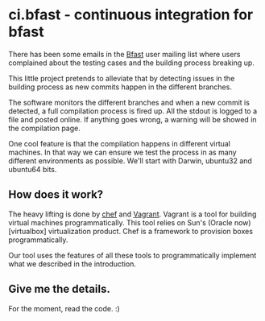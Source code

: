 # ci.bfast - continuous integration for bfast

  There has been some emails in the
  [Bfast](http://sourceforge.net/apps/mediawiki/bfast/index.php?title=Main_Page)
  user mailing list where users complained about the testing cases and the 
  building process breaking up. 

  This little project pretends to alleviate that by detecting issues in the
  building process as new commits happen in the different branches.

  The software monitors the different branches and when a new commit is
  detected, a full compilation process is fired up. All the stdout is logged to
  a file and posted online. If anything goes wrong, a warning will be showed in
  the compilation page.

  One cool feature is that the compilation happens in different virtual
  machines. In that way we can ensure we test the process in as many different 
  environments as possible. We'll start with Darwin, ubuntu32 and ubuntu64
  bits.

## How does it work?

  The heavy lifting is done by [chef](http://en.wikipedia.org/wiki/Chef_(software))
  and [Vagrant](http://vagrantup.com/). Vagrant is a tool for building virtual
  machines programmatically. This tool relies on Sun's (Oracle now) [virtualbox] 
  virtualization product.  Chef is a framework to provision boxes programmatically.

  Our tool uses the features of all these tools to programmatically implement
  what we described in the introduction.

## Give me the details.

  For the moment, read the code. :)
  
